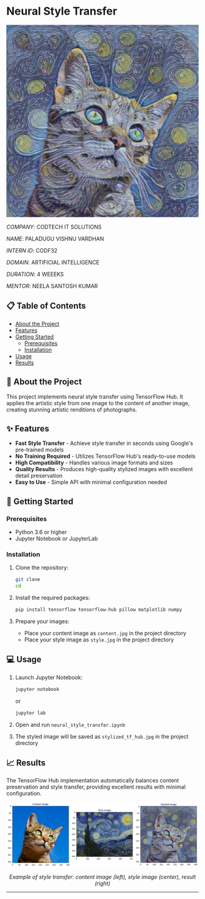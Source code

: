 # Neural Style Transfer

<div align="center">
  <img src="stylized_tf_hub.jpg" alt="Neural Style Transfer Example" width="600"/>
</div>

*COMPANY*: CODTECH IT SOLUTIONS

*NAME*: PALADUGU VISHNU VARDHAN

*INTERN ID*: CODF32

*DOMAIN*: ARTIFICIAL INTELLIGENCE 

*DURATION*: 4 WEEEKS

*MENTOR*: NEELA SANTOSH KUMAR

## 📋 Table of Contents

- [About the Project](#about-the-project)
- [Features](#features)
- [Getting Started](#getting-started)
  - [Prerequisites](#prerequisites)
  - [Installation](#installation)
- [Usage](#usage)
- [Results](#results)

## 🎨 About the Project

This project implements neural style transfer using TensorFlow Hub. It applies the artistic style from one image to the content of another image, creating stunning artistic renditions of photographs.


## ✨ Features

- **Fast Style Transfer** - Achieve style transfer in seconds using Google's pre-trained models
- **No Training Required** - Utilizes TensorFlow Hub's ready-to-use models
- **High Compatibility** - Handles various image formats and sizes
- **Quality Results** - Produces high-quality stylized images with excellent detail preservation
- **Easy to Use** - Simple API with minimal configuration needed

## 🚀 Getting Started

### Prerequisites

- Python 3.6 or higher
- Jupyter Notebook or JupyterLab

### Installation

1. Clone the repository:
   ```bash
   git clone 
   cd 
   ```

2. Install the required packages:
   ```bash
   pip install tensorflow tensorflow-hub pillow matplotlib numpy
   ```

3. Prepare your images:
   - Place your content image as `content.jpg` in the project directory
   - Place your style image as `style.jpg` in the project directory

## 💻 Usage

1. Launch Jupyter Notebook:
   ```bash
   jupyter notebook
   ```
   or
   ```bash
   jupyter lab
   ```

2. Open and run `neural_style_transfer.ipynb`

3. The styled image will be saved as `stylized_tf_hub.jpg` in the project directory

## 📈 Results

The TensorFlow Hub implementation automatically balances content preservation and style transfer, providing excellent results with minimal configuration.

<div align="center">
  <img src="output.png" alt="Style Transfer Results" width="800"/>
  <p><em>Example of style transfer: content image (left), style image (center), result (right)</em></p>
</div>

---
